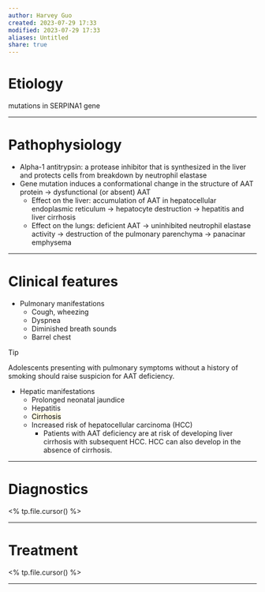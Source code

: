 ```yaml
---
author: Harvey Guo
created: 2023-07-29 17:33
modified: 2023-07-29 17:33
aliases: Untitled
share: true
---
```

# Etiology
mutations in SERPINA1 gene

---
# Pathophysiology
- Alpha-1 antitrypsin: a protease inhibitor that is synthesized in the liver and protects cells from breakdown by neutrophil elastase
- Gene mutation induces a conformational change in the structure of AAT protein → dysfunctional (or absent) AAT
	- Effect on the liver: accumulation of AAT in hepatocellular endoplasmic reticulum → hepatocyte destruction → hepatitis and liver cirrhosis
	- Effect on the lungs: deficient AAT → uninhibited neutrophil elastase activity → destruction of the pulmonary parenchyma → panacinar emphysema

---
# Clinical features
- Pulmonary manifestations 
	- Cough, wheezing
	- Dyspnea
	- Diminished breath sounds
	- Barrel chest
 >[!tip] 
 >Adolescents presenting with pulmonary symptoms without a history of smoking should raise suspicion for AAT deficiency.
- Hepatic manifestations
	- Prolonged neonatal jaundice
	- Hepatitis
	- <mark style="background: #FFF3A34A;">Cirrhosis</mark>
	- Increased risk of hepatocellular carcinoma (HCC)
		- Patients with AAT deficiency are at risk of developing liver cirrhosis with subsequent HCC. HCC can also develop in the absence of cirrhosis.

---
# Diagnostics
<% tp.file.cursor() %>

---
# Treatment
<% tp.file.cursor() %>

---
